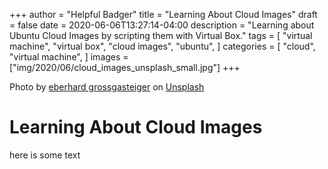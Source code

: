+++
author = "Helpful Badger"
title = "Learning About Cloud Images"
draft = false
date = 2020-06-06T13:27:14-04:00
description = "Learning about Ubuntu Cloud Images by scripting them with Virtual Box."
tags = [
    "virtual machine",
    "virtual box",
    "cloud images",
    "ubuntu",
]
categories = [
    "cloud",
    "virtual machine",
]
images  = ["img/2020/06/cloud_images_unsplash_small.jpg"]
+++

Photo by [eberhard grossgasteiger](https://unsplash.com/@eberhardgross?utm_source=unsplash&utm_medium=referral&utm_content=creditCopyText) on [Unsplash](https://unsplash.com/images/nature/cloud?utm_source=unsplash&utm_medium=referral&utm_content=creditCopyText)


# Learning About Cloud Images

here is some text
